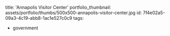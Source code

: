 title: 'Annapolis Visitor Center'
portfolio_thumbnail: assets/portfolio/thumbs/500x500-annapolis-visitor-center.jpg
id: 7f4e02a5-09a3-4c19-abb8-1ac1e527c0c9
tags:
  - government